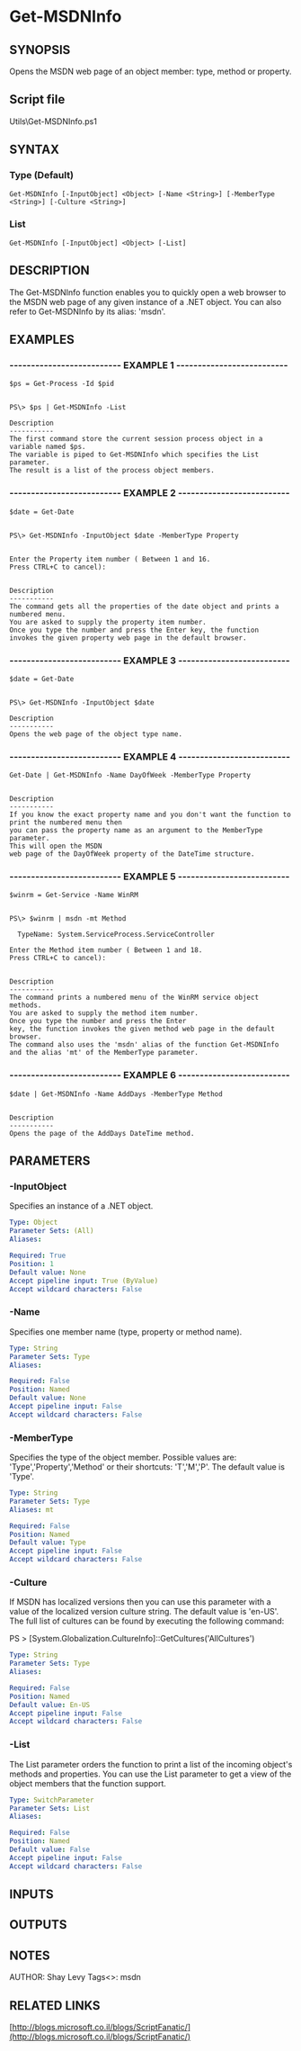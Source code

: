 # Get-MSDNInfo

## SYNOPSIS
Opens the MSDN web page of an object member: type, method or property.

## Script file
Utils\Get-MSDNInfo.ps1

## SYNTAX

### Type (Default)
```
Get-MSDNInfo [-InputObject] <Object> [-Name <String>] [-MemberType <String>] [-Culture <String>]
```

### List
```
Get-MSDNInfo [-InputObject] <Object> [-List]
```

## DESCRIPTION
The Get-MSDNInfo function enables you to quickly open a web browser to the MSDN web
page of any given instance of a .NET object.
You can also refer to Get-MSDNInfo by its alias: 'msdn'.

## EXAMPLES

### -------------------------- EXAMPLE 1 --------------------------
```
$ps = Get-Process -Id $pid


PS\> $ps | Get-MSDNInfo -List

Description
-----------	
The first command store the current session process object in a variable named $ps.
The variable is piped to Get-MSDNInfo which specifies the List parameter.
The result is a list of the process object members.
```
### -------------------------- EXAMPLE 2 --------------------------
```
$date = Get-Date


PS\> Get-MSDNInfo -InputObject $date -MemberType Property

  
Enter the Property item number ( Between 1 and 16.
Press CTRL+C to cancel):


Description
-----------
The command gets all the properties of the date object and prints a numbered menu. 
You are asked to supply the property item number.
Once you type the number and press the Enter key, the function 
invokes the given property web page in the default browser.
```
### -------------------------- EXAMPLE 3 --------------------------
```
$date = Get-Date


PS\> Get-MSDNInfo -InputObject $date

Description
-----------	
Opens the web page of the object type name.
```
### -------------------------- EXAMPLE 4 --------------------------
```
Get-Date | Get-MSDNInfo -Name DayOfWeek -MemberType Property


Description
-----------		
If you know the exact property name and you don't want the function to print the numbered menu then 
you can pass the property name as an argument to the MemberType parameter.
This will open the MSDN 
web page of the DayOfWeek property of the DateTime structure.
```
### -------------------------- EXAMPLE 5 --------------------------
```
$winrm = Get-Service -Name WinRM


PS\> $winrm | msdn -mt Method

  TypeName: System.ServiceProcess.ServiceController

Enter the Method item number ( Between 1 and 18.
Press CTRL+C to cancel):


Description
-----------
The command prints a numbered menu of the WinRM service object methods.
You are asked to supply the method item number.
Once you type the number and press the Enter
key, the function invokes the given method web page in the default browser.
The command also uses the 'msdn' alias of the function Get-MSDNInfo and the alias 'mt' of the MemberType parameter.
```
### -------------------------- EXAMPLE 6 --------------------------
```
$date | Get-MSDNInfo -Name AddDays -MemberType Method


Description
-----------		
Opens the page of the AddDays DateTime method.
```
## PARAMETERS

### -InputObject
Specifies an instance of a .NET object.

```yaml
Type: Object
Parameter Sets: (All)
Aliases: 

Required: True
Position: 1
Default value: None
Accept pipeline input: True (ByValue)
Accept wildcard characters: False
```

### -Name
Specifies one member name (type, property or method name).

```yaml
Type: String
Parameter Sets: Type
Aliases: 

Required: False
Position: Named
Default value: None
Accept pipeline input: False
Accept wildcard characters: False
```

### -MemberType
Specifies the type of the object member. 
Possible values are: 'Type','Property','Method' or their shortcuts: 'T','M','P'. 
The default value is 'Type'.

```yaml
Type: String
Parameter Sets: Type
Aliases: mt

Required: False
Position: Named
Default value: Type
Accept pipeline input: False
Accept wildcard characters: False
```

### -Culture
If MSDN has localized versions then you can use this parameter with a value of the localized 
version culture string.
The default value is 'en-US'.
The full list of cultures can be found by 
executing the following command:

PS \> \[System.Globalization.CultureInfo\]::GetCultures('AllCultures')

```yaml
Type: String
Parameter Sets: Type
Aliases: 

Required: False
Position: Named
Default value: En-US
Accept pipeline input: False
Accept wildcard characters: False
```

### -List
The List parameter orders the function to print a list of the incoming object's methods and properties.
You can use the List parameter to get a view of the object members that the function support.

```yaml
Type: SwitchParameter
Parameter Sets: List
Aliases: 

Required: False
Position: Named
Default value: False
Accept pipeline input: False
Accept wildcard characters: False
```

## INPUTS

## OUTPUTS

## NOTES
AUTHOR: Shay Levy
Tags\<\>: msdn

## RELATED LINKS

[http://blogs.microsoft.co.il/blogs/ScriptFanatic/](http://blogs.microsoft.co.il/blogs/ScriptFanatic/)



















